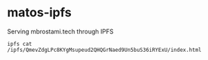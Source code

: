 # matos-ipfs
Serving mbrostami.tech through IPFS
```
ipfs cat /ipfs/QmevZdgLPc8KYgMsupeud2QHQGrNaed9Un5buS36iRYExU/index.html
```
